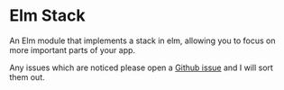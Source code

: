 # Elm Stack

An Elm module that implements a stack in elm, allowing you to focus on more important parts of your app.

Any issues which are noticed please open a [Github issue][issues] and I will sort them out.

[issues]: https://github.com/mhoare/elm-stack/issues


